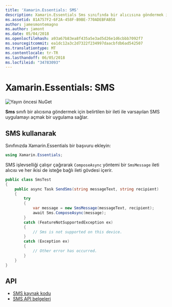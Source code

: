 ```yaml
---
title: 'Xamarin.Essentials: SMS'
description: Xamarin.Essentials Sms sınıfında bir alıcısına göndermek için belirtilen bir ileti ile varsayılan SMS uygulamayı açmak bir uygulama sağlar.
ms.assetid: 81A757F2-6F2A-458F-B9BE-770ADEBFAB58
author: jamesmontemagno
ms.author: jamont
ms.date: 05/04/2018
ms.openlocfilehash: a93a67b83ea8f435a5e3ad5d26e1d6cbbb7092f7
ms.sourcegitcommit: ea1dc12a3c2d7322f234997daacbfdb6ad542507
ms.translationtype: MT
ms.contentlocale: tr-TR
ms.lasthandoff: 06/05/2018
ms.locfileid: "34783093"
---
```

# <a name="xamarinessentials-sms"></a>Xamarin.Essentials: SMS

![Yayın öncesi NuGet](~/media/shared/pre-release.png)

**Sms** sınıfı bir alıcısına göndermek için belirtilen bir ileti ile varsayılan SMS uygulamayı açmak bir uygulama sağlar.

## <a name="using-sms"></a>SMS kullanarak

Sınıfınızda Xamarin.Essentials bir başvuru ekleyin:

```csharp
using Xamarin.Essentials;
```

SMS işlevselliği çalışır çağırarak `ComposeAsync` yöntemi bir `SmsMessage` ileti alıcısı ve her ikisi de isteğe bağlı ileti gövdesi içerir.

```csharp
public class SmsTest
{
    public async Task SendSms(string messageText, string recipient)
    {
        try
        {
            var message = new SmsMessage(messageText, recipient);
            await Sms.ComposeAsync(message);
        }
        catch (FeatureNotSupportedException ex)
        {
            // Sms is not supported on this device.
        }
        catch (Exception ex)
        {
            // Other error has occurred.
        }
    }
}
```

## <a name="api"></a>API

- [SMS kaynak kodu](https://github.com/xamarin/Essentials/tree/master/Xamarin.Essentials/Sms)
- [SMS API belgeleri](xref:Xamarin.Essentials.Sms)

